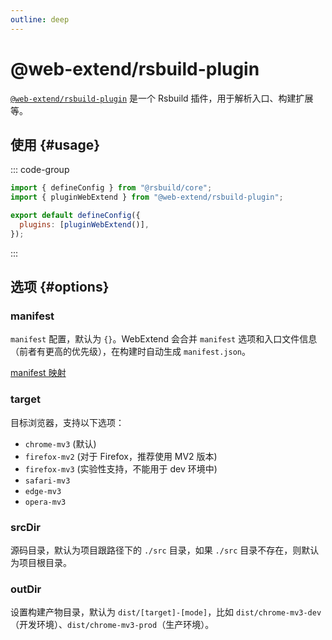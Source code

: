 ```yaml
---
outline: deep
---
```


# @web-extend/rsbuild-plugin

[`@web-extend/rsbuild-plugin`](https://www.npmjs.com/package/@web-extend/rsbuild-plugin) 是一个 Rsbuild 插件，用于解析入口、构建扩展等。

## 使用 {#usage}

::: code-group

```js [rsbuild.config.ts]
import { defineConfig } from "@rsbuild/core";
import { pluginWebExtend } from "@web-extend/rsbuild-plugin";

export default defineConfig({
  plugins: [pluginWebExtend()],
});
```

:::

## 选项 {#options}

### manifest

`manifest` 配置，默认为 `{}`。WebExtend 会合并 `manifest` 选项和入口文件信息（前者有更高的优先级），在构建时自动生成 `manifest.json`。

[manifest 映射](../guide/essentials/project-structure.md#manifest-mapping)

### target

目标浏览器，支持以下选项：

- `chrome-mv3` (默认)
- `firefox-mv2` (对于 Firefox，推荐使用 MV2 版本)
- `firefox-mv3` (实验性支持，不能用于 dev 环境中)
- `safari-mv3`
- `edge-mv3`
- `opera-mv3`

### srcDir

源码目录，默认为项目跟路径下的 `./src` 目录，如果 `./src` 目录不存在，则默认为项目根目录。

### outDir

设置构建产物目录，默认为 `dist/[target]-[mode]`，比如 `dist/chrome-mv3-dev`（开发环境）、`dist/chrome-mv3-prod`（生产环境）。
